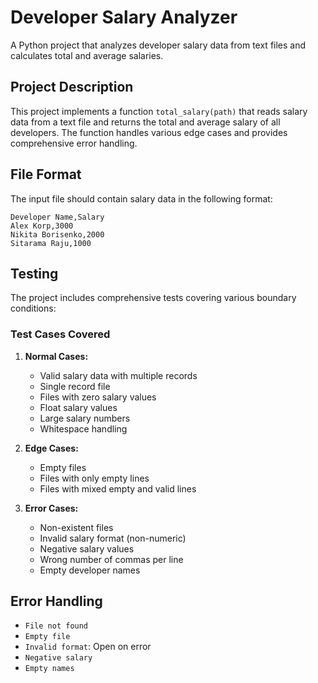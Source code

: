 # Developer Salary Analyzer

A Python project that analyzes developer salary data from text files and calculates total and average salaries.

## Project Description

This project implements a function `total_salary(path)` that reads salary data from a text file and returns the total and average salary of all developers. The function handles various edge cases and provides comprehensive error handling.

## File Format

The input file should contain salary data in the following format:
```
Developer Name,Salary
Alex Korp,3000
Nikita Borisenko,2000
Sitarama Raju,1000
```

## Testing

The project includes comprehensive tests covering various boundary conditions:

### Test Cases Covered

1. **Normal Cases:**
   - Valid salary data with multiple records
   - Single record file
   - Files with zero salary values
   - Float salary values
   - Large salary numbers
   - Whitespace handling

2. **Edge Cases:**
   - Empty files
   - Files with only empty lines
   - Files with mixed empty and valid lines

3. **Error Cases:**
   - Non-existent files
   - Invalid salary format (non-numeric)
   - Negative salary values
   - Wrong number of commas per line
   - Empty developer names

## Error Handling

- `File not found`
- `Empty file`
- `Invalid format`: Open on error
- `Negative salary`
- `Empty names`
